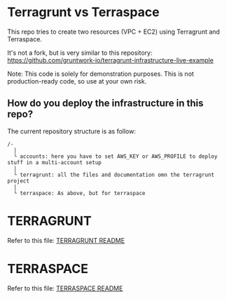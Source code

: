 # Terragrunt vs Terraspace

This repo tries to create two resources (VPC + EC2) using Terragrunt and Terraspace.

It's not a fork, but is very similar to this repository: https://github.com/gruntwork-io/terragrunt-infrastructure-live-example

Note: This code is solely for demonstration purposes. This is not production-ready code, so use at your own risk.

## How do you deploy the infrastructure in this repo?

The current repository structure is as follow:

```
/-
  |
  └ accounts: here you have to set AWS_KEY or AWS_PROFILE to deploy stuff in a multi-account setup
  |
  └ terragrunt: all the files and documentation omn the terragrunt project
  |
  └ terraspace: As above, but for terraspace
```

# TERRAGRUNT

Refer to this file: [TERRAGRUNT README](./terragrunt/README.md)

# TERRASPACE

Refer to this file: [TERRASPACE README](./terraspace/README.md)
